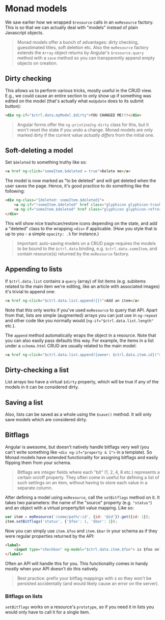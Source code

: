 # Monad models
We saw earlier how we wrapped `$resource` calls in an `moResource` factory. This
is so that we can actually deal with "models" instead of plain Javascript
objects.

> Monad models offer a bunch of advantages: dirty checking, guesstimated titles,
> soft deletion etc. Also the `moResource` factory extends the `Array` object
> returns by Angular's `$resource.query` method with a `save` method so you can
> transparently append empty objects on creation.

## Dirty checking
This allows us to perform various tricks, mostly useful in the CRUD view. E.g.,
we could cause an entire section to only show up if something was edited on the
model (that's actually what `moUpdate` does to its submit button):

```html
<div ng-if="$ctrl.data.myModel.$dirty">YOU CHANGED ME!!!</div>
```

> Angular forms offer the `ng-pristine`/`ng-dirty` class for this, but it won't
> reset the state if you undo a change. Monad models are only marked dirty if
> the current value _actually differs_ from the initial one.

## Soft-deleting a model
Set `$deleted` to something truthy like so:

```html
<a href ng-click="someItem.$deleted = true">Delete me</a>
```

The model is now marked as "to be deleted" and will get deleted when the user
saves the page. Hence, it's good practice to do something like the following:

```html
<div ng-class="{deleted: someItem.$deleted}">
    <a ng-if="!someItem.$deleted" href class="glyphicon glyphicon-trash pull-right" ng-click="someItem.$deleted = true"></a>
    <a ng-if="someItem.$deleted" href class="glyphicon glyphicon-refresh pull-right" ng-click="someItem.$deleted = false"></a>
</div>
```

This will show nice trashcan/restore icons depending on the state, and add a
"deleted" class to the wrapping `<div>` if applicable. (How you style that is up
to you - a simple `opacity: .5` for instance.)

> Important: auto-saving models on a CRUD page requires the models to be bound
> to the `$ctrl.data` binding, e.g. `$ctrl.data.someItem`, and contain
> resource(s) returned by the `moResource` factory.

## Appending to lists
If `$ctrl.data.list` contains a `query` (array) of list items (e.g. subitems
related to the main item we're editing, like an article with associated images)
it's trivial to append one:

```html
<a href ng-click="$ctrl.data.list.append({})">Add an item</a>
```

Note that this only works if you've used `moResource` to query that API. Apart
from that, lists are simple (augmented) arrays you can just use in `ng-repeat`
and other code like you normally would (`ng-if="$ctrl.data.list.length"` etc.).

The `append` method automatically wraps the object in a resource. Note that you
can also easily pass defaults this way. For example, the items in a list under a
`schema.html` CRUD are usually related to the main model:

```html
<a href ng-click="$ctrl.data.list.append({owner: $ctrl.data.item.id})">Add an item</a>
```

## Dirty-checking a list
List arrays too have a virtual `$dirty` property, which will be true if any of
the models in it can be considered dirty.

## Saving a list
Also, lists can be saved as a whole using the `$save()` method. It will only
save models which are considered dirty.

## Bitflags
Angular is awesome, but doesn't natively handle bitflags very well (you can't
write something like `<div ng-if="property & 1">` in a template). So Monad
models have extended functionality for assigning bitflags and easily flipping
them from your schema.

> Bitflags are integer fields where each "bit" (1, 2, 4, 8 etc.) represents a
> certain on/off property. They often come in useful for defining a list of such
> settings on an item, without having to store each value in a separate column.

After defining a model using `moResource`, call the `setBitflags` method on it.
It takes two parameters: the name of the "source" property (e.g. `"status"`) and
an object with a virtual property/bit value mapping. Like so:

```javascript
var item = moResource('/some/path/:id', {id: '@id'}).get({id: 1});
item.setBitflags('status', {'$foo': 1, '$bar': 2});
```

Now you can simply use `item.$foo` and `item.$bar` in your schema as if they
were regular properties returned by the API:

```html
<label>
    <input type="checkbox" ng-model="$ctrl.data.item.$foo"> is $foo on?
</label>
```

Often an API will handle this for you. This functionality comes in handy
mostly when your API doesn't do this natively.

> Best practice: prefix your bitflag mappings with `$` so they won't be
> persisted accidentally (and would likely cause an error on the server).

### Bitflags on lists
`setBitflags` works on a resource's `prototype`, so if you need it in lists you
would only have to call it for a single item.


